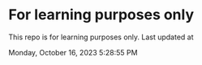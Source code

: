 # For learning purposes only
This repo is for learning purposes only.
Last updated at

Monday, October 16, 2023 5:28:55 PM

